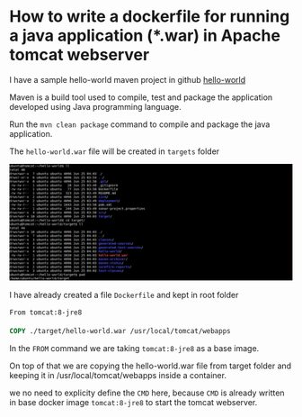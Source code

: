 # How to write a dockerfile for running a java application (*.war) in Apache tomcat webserver

I have a sample hello-world maven project in github [hello-world](https://github.com/vigneshsweekaran/hello-world)

Maven is a build tool used to compile, test and package the application developed using Java programming language.

Run the `mvn clean package` command to compile and package the java application.

The `hello-world.war` file will be created in `targets` folder

![Docker](/content/docker/tutorials/Dockerfile/images/dockerfile-war-tomcat/docker-target-folder.png)

I have already created a file `Dockerfile` and kept in root folder
```Dockerfile
From tomcat:8-jre8

COPY ./target/hello-world.war /usr/local/tomcat/webapps
```

In the `FROM` command we are taking `tomcat:8-jre8` as a base image.

On top of that we are copying the hello-world.war file from target folder and keeping it in /usr/local/tomcat/webapps inside a container.

we no need to explicity define the `CMD` here, because `CMD` is already written in base docker image `tomcat:8-jre8` to start the tomcat webserver.
